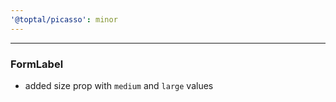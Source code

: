 ```yaml
---
'@toptal/picasso': minor
---
```


---
### FormLabel

- added size prop with `medium` and `large` values
